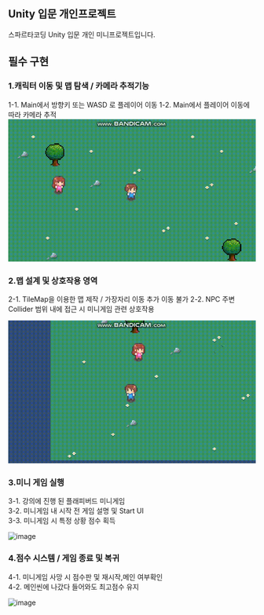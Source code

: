 ## Unity 입문 개인프로젝트

스파르타코딩 Unity 입문 개인 미니프로젝트입니다.  

## 필수 구현

### 1.캐릭터 이동 및 맵 탐색  / 카메라 추적기능  

1-1. Main에서  방향키 또는 WASD 로 플레이어 이동
1-2. Main에서 플레이어 이동에 따라 카메라 추적  
![image](/README/move.gif)  

### 2.맵 설계 및 상호작용 영역  

2-1. TileMap을 이용한 맵 제작 / 가장자리 이동 추가 이동 불가
2-2. NPC 주변 Collider 범위 내에 접근 시 미니게임 관련 상호작용

![image](/README/npc.gif)  

### 3.미니 게임 실행  

3-1. 강의에 진행 된 플래피버드 미니게임  
3-2. 미니게임 내 시작 전 게임 설명 및 Start UI  
3-3. 미니게임 시 특정 상황 점수 획득  

![image](/README/minigame.gif)

### 4.점수 시스템 / 게임 종료 및 복귀  

4-1. 미니게임 사망 시 점수판 및 재시작,메인 여부확인  
4-2. 메인씬에 나갔다 들어와도 최고점수 유지

![image](/README/score.gif)
